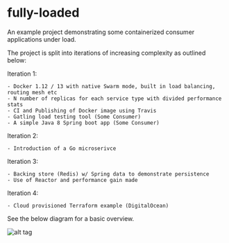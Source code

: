 # fully-loaded


An example project demonstrating some containerized consumer applications under load.
 
The project is split into iterations of increasing complexity as outlined below:
 
Iteration 1:

    - Docker 1.12 / 13 with native Swarm mode, built in load balancing, routing mesh etc
    - N number of replicas for each service type with divided performance stats
    - CI and Publishing of Docker image using Travis  
    - Gatling load testing tool (Some Consumer)
    - A simple Java 8 Spring boot app (Some Consumer)
    
Iteration 2:

    - Introduction of a Go microserivce
   
    
Iteration 3:

    - Backing store (Redis) w/ Spring data to demonstrate persistence
    - Use of Reactor and performance gain made
   
Iteration 4:

    - Cloud provisioned Terraform example (DigitalOcean)


<p>

See the below diagram for a basic overview.

![alt tag](docs/fully-loaded.png)
